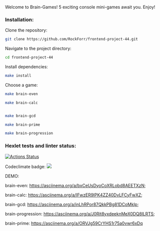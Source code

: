 Welcome to Brain-Games!
5 exciting console mini-games await you.
Enjoy!

### Installation:

Clone the repository:

```bash
git clone https://github.com/RockForr/frontend-project-44.git

```

Navigate to the project directory:

```bash
cd frontend-project-44

```

Install dependencies:

```bash
make install

```

Сhoose a game:

```bash
make brain-even

```

```bash
make brain-calc

```

```bash

make brain-gcd

```

```bash
make brain-prime

```

```bash
make brain-progression

```

### Hexlet tests and linter status:
[![Actions Status](https://github.com/RockForr/frontend-project-44/actions/workflows/hexlet-check.yml/badge.svg)](https://github.com/RockForr/frontend-project-44/actions)

Codeclimate badge:
    <a href="https://codeclimate.com/github/RockForr/frontend-project-44/maintainability"><img src="https://api.codeclimate.com/v1/badges/cce2e9fa475cd23b81e2/maintainability" /></a>


DEMO:

brain-even:
    https://asciinema.org/a/bxCeUsDyoCoXRLobd8AEETXzN;

brain-calc:
    https://asciinema.org/a/IFwzER9lPK4ZZ40DvLFCyFwXZ;

brain-gcd:
    https://asciinema.org/a/inLhRPor87QkkPBg81DCoMklp;

brain-progression:
    https://asciinema.org/a/J0Rit8yxdeeknMeX0DQ8lLRTS;

brain-prime:
    https://asciinema.org/a/ORVJg59CrYHS1r75a0vwr6xDq